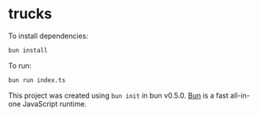 # trucks

To install dependencies:

```bash
bun install
```

To run:

```bash
bun run index.ts
```

This project was created using `bun init` in bun v0.5.0. [Bun](https://bun.sh) is a fast all-in-one JavaScript runtime.

